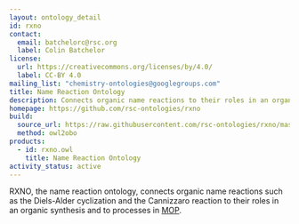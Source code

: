 ```yaml
---
layout: ontology_detail
id: rxno
contact: 
  email: batchelorc@rsc.org
  label: Colin Batchelor
license:
  url: https://creativecommons.org/licenses/by/4.0/
  label: CC-BY 4.0
mailing_list: "chemistry-ontologies@googlegroups.com"
title: Name Reaction Ontology
description: Connects organic name reactions to their roles in an organic synthesis and to processes in MOP
homepage: https://github.com/rsc-ontologies/rxno
build:
  source_url: https://raw.githubusercontent.com/rsc-ontologies/rxno/master/rxno.owl
  method: owl2obo
products: 
  - id: rxno.owl
    title: Name Reaction Ontology
activity_status: active
---
```


RXNO, the name reaction ontology, connects organic name reactions such as the Diels-Alder cyclization and the Cannizzaro reaction to their roles in an organic synthesis and to processes in <a href="mop.html">MOP</a>.
